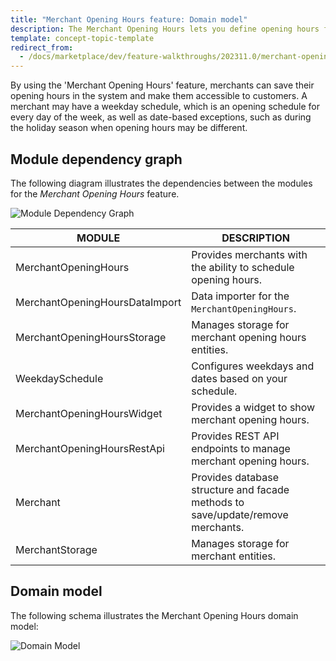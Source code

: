 ```yaml
---
title: "Merchant Opening Hours feature: Domain model"
description: The Merchant Opening Hours lets you define opening hours for a merchant.
template: concept-topic-template
redirect_from:
  - /docs/marketplace/dev/feature-walkthroughs/202311.0/merchant-opening-hours-feature-walkthrough.html
---
```


By using the 'Merchant Opening Hours' feature, merchants can save their opening hours in the system and make them accessible to customers. A merchant may have a weekday schedule, which is an opening schedule for every day of the week, as well as date-based exceptions, such as during the holiday season when opening hours may be different.

## Module dependency graph

The following diagram illustrates the dependencies between the modules for the *Merchant Opening Hours* feature.

![Module Dependency Graph](https://confluence-connect.gliffy.net/embed/image/0b05a957-57a4-4422-9595-5bbe63a6a18b.png?utm_medium=live&utm_source=custom)

| MODULE     | DESCRIPTION                |
|------------|----------------------------|
| MerchantOpeningHours | Provides merchants with the ability to schedule opening hours. |
| MerchantOpeningHoursDataImport | Data importer for the `MerchantOpeningHours`. |
| MerchantOpeningHoursStorage | Manages storage for merchant opening hours entities. |
| WeekdaySchedule | Configures weekdays and dates based on your schedule. |
| MerchantOpeningHoursWidget | Provides a widget to show merchant opening hours. |
| MerchantOpeningHoursRestApi | Provides REST API endpoints to manage merchant opening hours. |
| Merchant | Provides database structure and facade methods to save/update/remove merchants. |
| MerchantStorage | Manages storage for merchant entities. |

## Domain model

The following schema illustrates the Merchant Opening Hours domain model:

![Domain Model](https://confluence-connect.gliffy.net/embed/image/ad57523c-52cd-4733-bfb5-9c43666ae54c.png?utm_medium=live&utm_source=custom)
